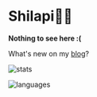 
# Shilapi🏳️‍⚧️

**Nothing to see here :(**

What's new on my [blog](https://lapiw.icu)?

![stats](https://github-readme-stats.vercel.app/api?username=shilapi&show_icons=true&count_private=true&theme=rose&hide_border=true&bg_color=30,c595bb,c595bb,79aeff&text_color=e9d8d4&title_color=e9d8d4&icon_color=e8cfff)

![languages](https://github-readme-stats.vercel.app/api/top-langs/?username=shilapi&hide=smali,asl,glsl&theme=rose&hide_border=true&bg_color=30,c595bb,c595bb,79aeff&text_color=e9d8d4&title_color=e9d8d4&icon_color=e8cfff)

